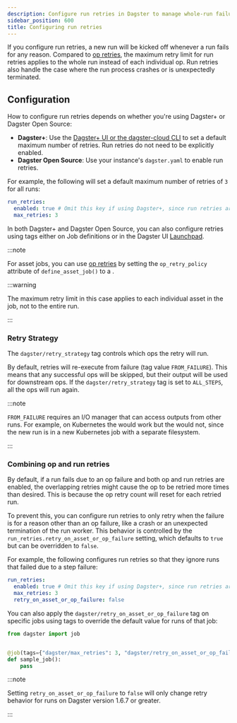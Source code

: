 ```yaml
---
description: Configure run retries in Dagster to manage whole-run failures, set maximum retry limits, and customize retry strategies via YAML or UI.
sidebar_position: 600
title: Configuring run retries
---
```


If you configure run retries, a new run will be kicked off whenever a run fails for any reason. Compared to [op retries](/guides/build/ops/op-retries), the maximum retry limit for run retries applies to the whole run instead of each individual op. Run retries also handle the case where the run process crashes or is unexpectedly terminated.

## Configuration

How to configure run retries depends on whether you're using Dagster+ or Dagster Open Source:

- **Dagster+**: Use the [Dagster+ UI or the dagster-cloud CLI](/dagster-plus/deployment/management/deployments/deployment-settings-reference) to set a default maximum number of retries. Run retries do not need to be explicitly enabled.
- **Dagster Open Source**: Use your instance's `dagster.yaml` to enable run retries.

For example, the following will set a default maximum number of retries of `3` for all runs:

```yaml
run_retries:
  enabled: true # Omit this key if using Dagster+, since run retries are enabled by default
  max_retries: 3
```

In both Dagster+ and Dagster Open Source, you can also configure retries using tags either on Job definitions or in the Dagster UI [Launchpad](/guides/operate/webserver).

<CodeExample path="docs_snippets/docs_snippets/deploying/job_retries.py" />

:::note

For asset jobs, you can use [op retries](/guides/build/ops/op-retries) by setting the `op_retry_policy` attribute of `define_asset_job()` to a <PyObject section="ops" module="dagster" object="RetryPolicy"  />.

<CodeExample path="docs_snippets/docs_snippets/deploying/asset_job_retries.py" />

:::warning

The maximum retry limit in this case applies to each individual asset in the job, not to the entire run.

:::

### Retry Strategy

The `dagster/retry_strategy` tag controls which ops the retry will run.

By default, retries will re-execute from failure (tag value `FROM_FAILURE`). This means that any successful ops will be skipped, but their output will be used for downstream ops. If the `dagster/retry_strategy` tag is set to `ALL_STEPS`, all the ops will run again.

:::note

`FROM_FAILURE` requires an I/O manager that can access outputs from other runs. For example, on Kubernetes the <PyObject section="libraries" object="s3.s3_pickle_io_manager" module="dagster_aws" /> would work but the <PyObject section="io-managers" object="FilesystemIOManager" module="dagster" /> would not, since the new run is in a new Kubernetes job with a separate filesystem.

:::

### Combining op and run retries

By default, if a run fails due to an op failure and both op and run retries are enabled, the overlapping retries might cause the op to be retried more times than desired. This is because the op retry count will reset for each retried run.

To prevent this, you can configure run retries to only retry when the failure is for a reason other than an op failure, like a crash or an unexpected termination of the run worker. This behavior is controlled by the `run_retries.retry_on_asset_or_op_failure` setting, which defaults to `true` but can be overridden to `false`.

For example, the following configures run retries so that they ignore runs that failed due to a step failure:

```yaml
run_retries:
  enabled: true # Omit this key if using Dagster+, since run retries are enabled by default
  max_retries: 3
  retry_on_asset_or_op_failure: false
```

You can also apply the `dagster/retry_on_asset_or_op_failure` tag on specific jobs using tags to override the default value for runs of that job:

```python
from dagster import job


@job(tags={"dagster/max_retries": 3, "dagster/retry_on_asset_or_op_failure": False})
def sample_job():
    pass
```

:::note

Setting `retry_on_asset_or_op_failure` to `false` will only change retry behavior for runs on Dagster version 1.6.7 or greater.

:::
